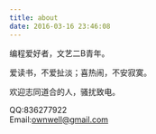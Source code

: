 ```yaml
---
title: about
date: 2016-03-16 23:46:08
---
```


编程爱好者，文艺二B青年。

爱读书，不爱扯淡；喜热闹，不安寂寞。

欢迎志同道合的人，骚扰致电。

QQ:836277922    
Email:ownwell@gmail.com
